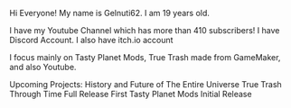 Hi Everyone!
My name is Gelnuti62.
I am 19 years old.

I have my Youtube Channel which has more than 410 subscribers!
I have Discord Account.
I also have itch.io account

I focus mainly on Tasty Planet Mods, True Trash made from GameMaker, and also Youtube.

Upcoming Projects:
History and Future of The Entire Universe
True Trash Through Time Full Release
First Tasty Planet Mods Initial Release
